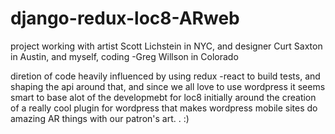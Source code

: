# django-redux-loc8-ARweb
project working with artist Scott Lichstein in NYC, and designer Curt Saxton in Austin, and myself, coding -Greg Willson in Colorado

diretion of code heavily influenced by using redux -react to build tests, and shaping the api around that, and since we all love to use wordpress it seems smart to base alot of the developmebt for loc8 initially around the creation of a really cool plugin for wordpress that makes wordpress mobile sites do amazing AR things with our patron's art. .  :)
